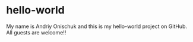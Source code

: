 # hello-world

My name is Andriy Onischuk and this is my hello-world project on GitHub.
All guests are welcome!!
